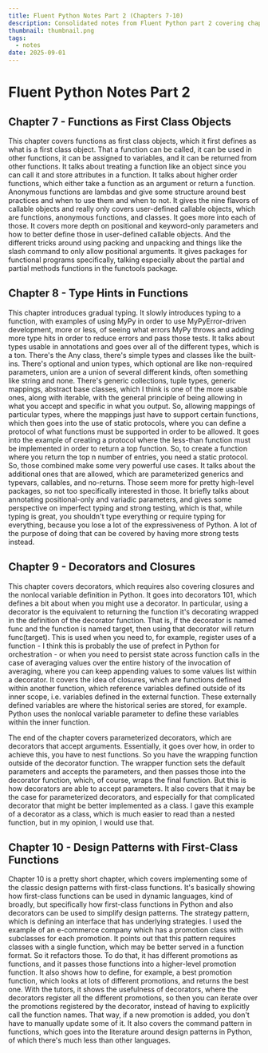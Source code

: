 ```yaml
---
title: Fluent Python Notes Part 2 (Chapters 7-10)
description: Consolidated notes from Fluent Python part 2 covering chapters 7 through 10
thumbnail: thumbnail.png
tags:
  - notes
date: 2025-09-01
---
```


# Fluent Python Notes Part 2

## Chapter 7 - Functions as First Class Objects

This chapter covers functions as first class objects, which it first defines as what is a first class object. That a function can be called, it can be used in other functions, it can be assigned to variables, and it can be returned from other functions. It talks about treating a function like an object since you can call it and store attributes in a function. It talks about higher order functions, which either take a function as an argument or return a function. Anonymous functions are lambdas and give some structure around best practices and when to use them and when to not. It gives the nine flavors of callable objects and really only covers user-defined callable objects, which are functions, anonymous functions, and classes. It goes more into each of those. It covers more depth on positional and keyword-only parameters and how to better define those in user-defined callable objects. And the different tricks around using packing and unpacking and things like the slash command to only allow positional arguments. It gives packages for functional programs specifically, talking especially about the partial and partial methods functions in the functools package.

## Chapter 8 - Type Hints in Functions

This chapter introduces gradual typing. It slowly introduces typing to a function, with examples of using MyPy in order to use MyPyError-driven development, more or less, of seeing what errors MyPy throws and adding more type hits in order to reduce errors and pass those tests. It talks about types usable in annotations and goes over all of the different types, which is a ton. There's the Any class, there's simple types and classes like the built-ins. There's optional and union types, which optional are like non-required parameters, union are a union of several different kinds, often something like string and none. There's generic collections, tuple types, generic mappings, abstract base classes, which I think is one of the more usable ones, along with iterable, with the general principle of being allowing in what you accept and specific in what you output. So, allowing mappings of particular types, where the mappings just have to support certain functions, which then goes into the use of static protocols, where you can define a protocol of what functions must be supported in order to be allowed. It goes into the example of creating a protocol where the less-than function must be implemented in order to return a top function. So, to create a function where you return the top n number of entries, you need a static protocol. So, those combined make some very powerful use cases. It talks about the additional ones that are allowed, which are parameterized generics and typevars, callables, and no-returns. Those seem more for pretty high-level packages, so not too specifically interested in those. It briefly talks about annotating positional-only and variadic parameters, and gives some perspective on imperfect typing and strong testing, which is that, while typing is great, you shouldn't type everything or require typing for everything, because you lose a lot of the expressiveness of Python. A lot of the purpose of doing that can be covered by having more strong tests instead.

## Chapter 9 - Decorators and Closures

This chapter covers decorators, which requires also covering closures and the nonlocal variable definition in Python. It goes into decorators 101, which defines a bit about when you might use a decorator. In particular, using a decorator is the equivalent to returning the function it's decorating wrapped in the definition of the decorator function. That is, if the decorator is named func and the function is named target, then using that decorator will return func(target). This is used when you need to, for example, register uses of a function - I think this is probably the use of prefect in Python for orchestration - or when you need to persist state across function calls in the case of averaging values over the entire history of the invocation of averaging, where you can keep appending values to some values list within a decorator. It covers the idea of closures, which are functions defined within another function, which reference variables defined outside of its inner scope, i.e. variables defined in the external function. These externally defined variables are where the historical series are stored, for example. Python uses the nonlocal variable parameter to define these variables within the inner function.

The end of the chapter covers parameterized decorators, which are decorators that accept arguments. Essentially, it goes over how, in order to achieve this, you have to nest functions. So you have the wrapping function outside of the decorator function. The wrapper function sets the default parameters and accepts the parameters, and then passes those into the decorator function, which, of course, wraps the final function. But this is how decorators are able to accept parameters. It also covers that it may be the case for parameterized decorators, and especially for that complicated decorator that might be better implemented as a class. I gave this example of a decorator as a class, which is much easier to read than a nested function, but in my opinion, I would use that.

## Chapter 10 - Design Patterns with First-Class Functions

Chapter 10 is a pretty short chapter, which covers implementing some of the classic design patterns with first-class functions. It's basically showing how first-class functions can be used in dynamic languages, kind of broadly, but specifically how first-class functions in Python and also decorators can be used to simplify design patterns. The strategy pattern, which is defining an interface that has underlying strategies. I used the example of an e-commerce company which has a promotion class with subclasses for each promotion. It points out that this pattern requires classes with a single function, which may be better served in a function format. So it refactors those. To do that, it has different promotions as functions, and it passes those functions into a higher-level promotion function. It also shows how to define, for example, a best promotion function, which looks at lots of different promotions, and returns the best one. With the tutors, it shows the usefulness of decorators, where the decorators register all the different promotions, so then you can iterate over the promotions registered by the decorator, instead of having to explicitly call the function names. That way, if a new promotion is added, you don't have to manually update some of it. It also covers the command pattern in functions, which goes into the literature around design patterns in Python, of which there's much less than other languages.
